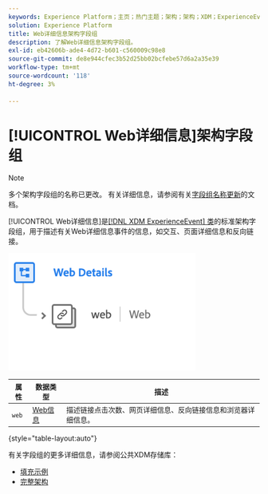 ```yaml
---
keywords: Experience Platform；主页；热门主题；架构；架构；XDM；ExperienceEvent；字段；架构；架构；架构设计；字段组；字段组；
solution: Experience Platform
title: Web详细信息架构字段组
description: 了解Web详细信息架构字段组。
exl-id: eb42606b-ade4-4d72-b601-c560009c98e8
source-git-commit: de8e944cfec3b52d25bb02bcfebe57d6a2a35e39
workflow-type: tm+mt
source-wordcount: '118'
ht-degree: 3%

---
```


# [!UICONTROL Web详细信息]架构字段组

>[!NOTE]
>
>多个架构字段组的名称已更改。 有关详细信息，请参阅有关[字段组名称更新](../name-updates.md)的文档。

[!UICONTROL Web详细信息]是[[!DNL XDM ExperienceEvent] 类](../../classes/experienceevent.md)的标准架构字段组，用于描述有关Web详细信息事件的信息，如交互、页面详细信息和反向链接。

![](../../images/field-groups/web-details.png)

| 属性 | 数据类型 | 描述 |
| --- | --- | --- |
| `web` | [Web信息](../../data-types/web-information.md) | 描述链接点击次数、网页详细信息、反向链接信息和浏览器详细信息。 |

{style="table-layout:auto"}

有关字段组的更多详细信息，请参阅公共XDM存储库：

* [填充示例](https://github.com/adobe/xdm/blob/master/components/fieldgroups/experience-event/experienceevent-web.example.1.json)
* [完整架构](https://github.com/adobe/xdm/blob/master/components/fieldgroups/experience-event/experienceevent-web.schema.json)
